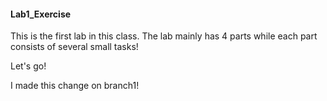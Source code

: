 #### **Lab1_Exercise**

This is the first lab in this class.  The lab mainly has 4 parts while each part consists of several small tasks!

Let's go!



I made this change on branch1!